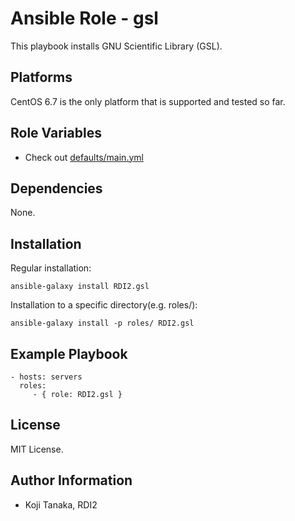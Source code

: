 Ansible Role - gsl
==================

This playbook installs GNU Scientific Library (GSL).

Platforms
---------

CentOS 6.7 is the only platform that is supported and tested so far.

Role Variables
--------------

- Check out [defaults/main.yml](defaults/main.yml)

Dependencies
------------

None.

Installation
------------

Regular installation:

```
ansible-galaxy install RDI2.gsl
```

Installation to a specific directory(e.g. roles/):

```
ansible-galaxy install -p roles/ RDI2.gsl
```

Example Playbook
----------------

    - hosts: servers
      roles:
         - { role: RDI2.gsl }

License
-------

MIT License.

Author Information
------------------

- Koji Tanaka, RDI2
